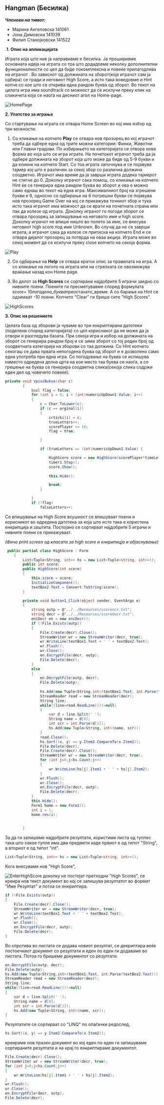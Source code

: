 ﻿**Hangman (Бесилка)**
-----------------

***Членови на тимот:***

 - Марина Ангеловска   141061	
 - Јона Димовска       141039
 - Филип Станојковски  141522

.**1. Опис на апликацијата**

Играта која што ние ја направивме е бесилка. Ја проширивме основната идеја на играта со тоа што додадовме неколку дополнителни функционалности со цел да биде покомплексна и повеќе прилагодлива на играчот . 
Во зависнот од должината на зборот(која играчот сам ја одбира) се гради и неговиот High Score, а исто така воведовме и Hint копче  со кое што се открива една рандом буква од зборот. Во текот на целата игра има soundtrack со можност да се исклучи преку клик на сликичкта која се наоѓа на десниот агол на Home-page.

![HomePage](https://github.com/jdimovska/HangMan-VP/blob/master/Printscreens/1.png)
 

**2. Упатство за играње**

Со стартување на играта се отвара Home Screen во кој има избор од три можности:

1)	Со кликање на копчето **Play** се отвара нов прозорец во кој играчот треба да одбере една од трите можни категории: Финки, Животни или Главни градови. По избирањето на категоријата се отвора нова форма во која што се игра играта. На почетокот играчот треба да ја одбере должината на зборот која што може да биде од 5-9 букви и да кликне на копчето Start. Со тоа играта започнува и се појавува тајмер кој што е различен за секој збор со различна должина соодветно. Играчот има време да ја заврши играта додека тајмерот не стигне до 0. Доколку играчот сака помош, со кликање на копчето Hint ќе се генерира една рандом буква во зборот и ова е можно само еднаш во текот на една игра. Максималниот број на згрешени букви е 6, односно со одбирање на 6 погрешни букви се појавува нов прозорец Game Over на кој се прикажува точниот збор и  тука исто така играчот има можност да се врати на почетната страна или пак да излезе од играта. Доколку играчот го погоди зборот се отвара прозорец за запишување на неговото име и high score. Доколку играчот не впише ништо во полето за име, се внесува неговиот high score под име Unknown. Во случај да не се заврши играта, а играчот сака да излезе се притиска на копчето End и се отвара дијалог прозорец за потврда на оваа акција. Играта може во секој момент да се исклучи преку close копчето на секоја форма.


 ![Play](https://github.com/jdimovska/HangMan-VP/blob/master/Printscreens/2.png)
 
2)	Со одбирање на **Help** се отвара краток опис за правилата на игра. А со кликање на логото на играта или на стрелката се овозможува враќање назад кон Home page.

3)	 Во делот за **High Scores** се сортирани најдобрите 5 играчи заедно со нивните поени. Поените ги пресметувавме според формулата score= 10*погодена_буква*преостанато_време. А со барање на Hint се одзимаат -10 поени. Копчето "Clear" ги брише сите "High Scores".

 ![HighScores](https://github.com/jdimovska/HangMan-VP/blob/master/Printscreens/3.png)
 

**3. Опис на решението**

Целата база од зборови ја чуваме во три енкриптирани датотеки (поделени според категоријата) со цел корисникот да не може да ја отвори и разгледува базата. При секоја игра и избор на должината на зборот се генерира рандом број и се зима зборот со тој реден број од соодветната категорија на зборови со таа должина. Со Hint копчето секогаш се дава првата непогодена буква од зборот и е дозволено само една употреба при една игра. Со погодување на буква се испишува наместо одредена долна црта на кое место таа буква се наоѓа, а со грешење на буква се генерира соодветна слика(секоја слика содржи еден дел од човечето повеќе).  

```c#
private void vpisiBukva(char c)
        {
            bool flag = false;
            for (int i = 0; i < (int)numericUpDown1.Value; i++)
            {
                c = Char.ToLower(c);
                if (c == orginal[i])
                {
                    crticki[i] = c;
                    trueLetters++;
                    scorePlayer += 10;
                    flag = true;

                }

                if (trueLetters == (int)numericUpDown1.Value) {

                    HighScore score = new HighScore(scorePlayer*timeLeft);
                    timer1.Stop();
                    score.Show();
                    
                    this.Hide();

                    break;
                }

            }
            if (!flag)
                falseLetters++;
```

Со впишување на High Score всушност се впишуваат поени и корисникот во одредена датотека за која што исто така е користена енкрипција и заштита. Постојано се сортираат најдобрите 5 играчи и нивните поени се прикажуваат.

*(Фичо print screen од класата за high score и енкрипицја и објаснување)* 
```c#
 public partial class HighScore : Form
    {
        List<Tuple<String, int>> hs = new List<Tuple<string, int>>();
        public int score;
        public HighScore(int score)
        {
            this.score = score;
            InitializeComponent();
            textBox2.Text = Convert.ToString(score);
        }

        private void button1_Click(object sender, EventArgs e)
        {
            string outp = @"../../Resources/scorencr.txt";
            string decr = @"../../Resources/scoredecr.txt";
            encDecr en = new encDecr();
            if (!File.Exists(outp))
            {
                File.Create(decr).Close();
                StreamWriter wr = new StreamWriter(decr, true);
                wr.WriteLine(textBox1.Text + ' ' + textBox2.Text);
                wr.Flush();
                wr.Close();
                en.EncryptFile(decr, outp);
                File.Delete(decr);
            }
            else
            {
                en.DecryptFile(outp, decr);
                File.Delete(outp);
                
                hs.Add(new Tuple<String,int>(textBox1.Text, int.Parse(textBox2.Text)));
                StreamReader read = new StreamReader(decr);
                String line;
                while((line=read.ReadLine())!=null)
                {
                    var d = line.Split(' ');
                    String name = d[0];
                    int scr = int.Parse(d[1]);
                    hs.Add(new Tuple<String, int>(name, scr));
                }
                read.Close();
                hs.Sort((x, y) => y.Item2.CompareTo(x.Item2));
                File.Delete(decr);
                File.Create(decr).Close();
                StreamWriter wr = new StreamWriter(decr, true);
                for (int j=0;j<hs.Count;j++)
                {
                    wr.WriteLine(hs[j].Item1 + ' ' + hs[j].Item2);
                }
                wr.Flush();
                wr.Close();
                en.EncryptFile(decr, outp);
                File.Delete(decr);
            }
            this.Hide();
            Form1 home = new Form1();
            int i = 1;
            home.res(i);
           
            
        }
```
За да ги запишеме најдобрите резултати, користиме листа од туплес така што секое тупле има два предмети каде првиот е од типот "String", а вториот е од типот "int".
```c#
List<Tuple<String, int>> hs = new List<Tuple<string, int>>();
```
Кога внесуваме нов "High Score", 

![EnterHighScore](https://github.com/jdimovska/HangMan-VP/blob/master/Printscreens/5.png)
доколку не постојат претходни "High Scores", се креира нов текст документ во кој се запишува резултатот во формат "Име Резултат" и потоа се енкриптира.
```c#
if (!File.Exists(outp))
{
    File.Create(decr).Close();
    StreamWriter wr = new StreamWriter(decr, true);
    wr.WriteLine(textBox1.Text + ' ' + textBox2.Text);
    wr.Flush();
    wr.Close();
    en.EncryptFile(decr, outp);
    File.Delete(decr);
}
```
Во спротива во листата се додава новиот резултат, се декриптира веќе постоечкиот документ со резултати и еден по еден ги додаваме во листата. Потоа го бришеме документот со резултати.
```c#
en.DecryptFile(outp, decr);
File.Delete(outp);
hs.Add(new Tuple<String,int>(textBox1.Text, int.Parse(textBox2.Text)));
StreamReader read = new StreamReader(decr);
String line;
while((line=read.ReadLine())!=null)
{
    var d = line.Split(' ');
    String name = d[0];
    int scr = int.Parse(d[1]);
    hs.Add(new Tuple<String, int>(name, scr));
}
```
Резултатите се сортираат со "LINQ" по опаѓачки редослед,
```c#
hs.Sort((x, y) => y.Item2.CompareTo(x.Item2));
```
креираме нов празен документ во кој еден по еден ги запишуваме сортираните резултати и на крај го енкриптираме документот.
```c#
File.Create(decr).Close();
StreamWriter wr = new StreamWriter(decr, true);
for (int j=0;j<hs.Count;j++)
{
    wr.WriteLine(hs[j].Item1 + ' ' + hs[j].Item2);
}
wr.Flush();
wr.Close();
en.EncryptFile(decr, outp);
File.Delete(decr);
```
